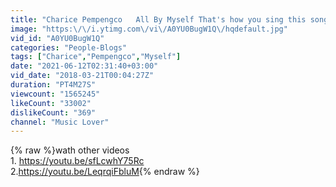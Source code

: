 ```yaml
---
title: "Charice Pempengco   All By Myself That's how you sing this song"
image: "https:\/\/i.ytimg.com\/vi\/A0YU0BugW1Q\/hqdefault.jpg"
vid_id: "A0YU0BugW1Q"
categories: "People-Blogs"
tags: ["Charice","Pempengco","Myself"]
date: "2021-06-12T02:31:40+03:00"
vid_date: "2018-03-21T00:04:27Z"
duration: "PT4M27S"
viewcount: "1565245"
likeCount: "33002"
dislikeCount: "369"
channel: "Music Lover"
---
```

{% raw %}wath other videos<br />1. <a rel="nofollow" target="blank" href="https://youtu.be/sfLcwhY75Rc">https://youtu.be/sfLcwhY75Rc</a><br />2.<a rel="nofollow" target="blank" href="https://youtu.be/LeqrqiFbluM">https://youtu.be/LeqrqiFbluM</a>{% endraw %}
